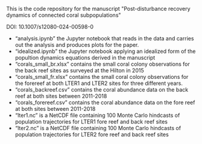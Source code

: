 This is the code repository for the manuscript "Post-disturbance recovery dynamics of connected coral subpopulations" 

DOI: 10.1007/s12080-024-00598-0

- “analysis.ipynb”  the Jupyter notebook that reads in the data and carries out the analysis and produces plots for the paper.
- “idealized.ipynb” the Jupyter notebook applying an idealized form of the popultion dynamics equations derived in the manuscript
- “corals_small_br.xlsx” contains the small coral colony observations for the back reef sites as surveyed at the Hilton in 2015
- “corals_small_fr.xlsx” contains the small coral colony observations for the forereef at both LTER1 and LTER2 sites for three different years.
- “corals_backreef.csv” contains the coral abundance data on the back reef at both sites between 2011-2018
- “corals_forereef.csv” contains the coral abundance data on the fore reef at both sites between 2011-2018
- “lter1.nc” is a NetCDF file containing 100 Monte Carlo hindcasts of population trajectories for LTER1 fore reef and back reef sites
- “lter2.nc” is a NetCDF file containing 100 Monte Carlo hindcasts of population trajectories for LTER2 fore reef and back reef sites
